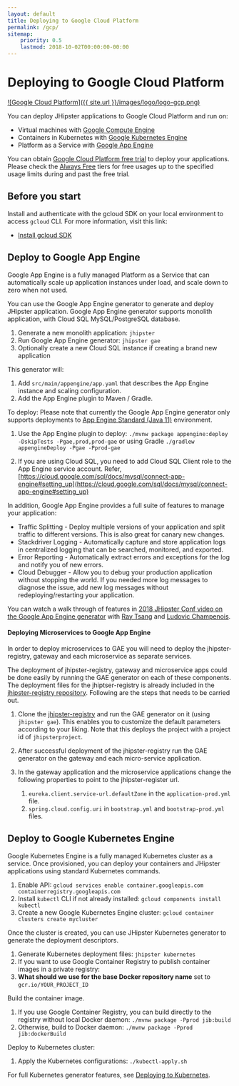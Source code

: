```yaml
---
layout: default
title: Deploying to Google Cloud Platform
permalink: /gcp/
sitemap:
    priority: 0.5
    lastmod: 2018-10-02T00:00:00-00:00
---
```


# <i class="fa fa-cloud-upload"></i> Deploying to Google Cloud Platform

[![Google Cloud Platform]({{ site.url }}/images/logo/logo-gcp.png)](https://cloud.google.com)

You can deploy JHipster applications to Google Cloud Platform and run on:
- Virtual machines with [Google Compute Engine](https://cloud.google.com/compute/)
- Containers in Kubernetes with [Google Kubernetes Engine](https://cloud.google.com/kubernetes-engine/)
- Platform as a Service with [Google App Engine](https://cloud.google.com/appengine/)

You can obtain [Google Cloud Platform free trial](https://cloud.google.com/free) to deploy your applications. Please check the [Always Free](https://cloud.google.com/free/) tiers for free usages up to the specified usage limits during and past the free trial.

## Before you start

Install and authenticate with the gcloud SDK on your local environment to access `gcloud` CLI. For more information, visit this link:

- [Install gcloud SDK](https://cloud.google.com/sdk/install)

## Deploy to Google App Engine

Google App Engine is a fully managed Platform as a Service that can automatically scale up application instances under load, and scale down to zero when not used.

You can use the Google App Engine generator to generate and deploy JHipster application. Google App Engine generator supports monolith application, with Cloud SQL MySQL/PostgreSQL database.

1. Generate a new monolith application: `jhipster`
1. Run Google App Engine generator: `jhipster gae`
1. Optionally create a new Cloud SQL instance if creating a brand new application

This generator will:
1. Add `src/main/appengine/app.yaml` that describes the App Engine instance and scaling configuration.
1. Add the App Engine plugin to Maven / Gradle.

To deploy:
Please note that currently the Google App Engine generator only supports deployments to [App Engine Standard (Java 11)](https://cloud.google.com/appengine/docs/standard/java11/) environment. 

1. Use the App Engine plugin to deploy: `./mvnw package appengine:deploy -DskipTests -Pgae,prod,prod-gae` or using Gradle `./gradlew appengineDeploy -Pgae -Pprod-gae`

2. If you are using Cloud SQL, you need to add Cloud SQL Client role to the App Engine service account. Refer, [https://cloud.google.com/sql/docs/mysql/connect-app-engine#setting_up](https://cloud.google.com/sql/docs/mysql/connect-app-engine#setting_up)

In addition, Google App Engine provides a full suite of features to manage your application:
- Traffic Splitting - Deploy multiple versions of your application and split traffic to different versions. This is also great for canary new changes.
- Stackdriver Logging - Automatically capture and store application logs in centralized logging that can be searched, monitored, and exported.
- Error Reporting - Automatically extract errors and exceptions for the log and notify you of new errors.
- Cloud Debugger - Allow you to debug your production application without stopping the world. If you needed more log messages to diagnose the issue, add new log messages without redeploying/restarting your application.

You can watch a walk through of features in [2018 JHipster Conf video on the Google App Engine generator](https://www.youtube.com/watch?v=J9_MW3HOj5w) with [Ray Tsang](https://twitter.com/saturnism) and [Ludovic Champenois](https://twitter.com/ludoch).

#### Deploying Microservices to Google App Engine

In order to deploy microservices to GAE you will need to deploy the jhipster-registry, gateway and each microservice as separate services.

The deployment of jhipster-registry, gateway and microservice apps could be done easily by running the GAE generator on each of these components. The deployment files for the jhiptser-registry
is already included in the [jhipster-registry repository](https://github.com/jhipster/jhipster-registry). Following are the steps that needs to be carried out.

1. Clone the [jhipster-registry](https://github.com/jhipster/jhipster-registry) and run the GAE generator on it (using `jhipster gae`). 
This enables you to customize the default parameters according to your liking. Note that this deploys the project with a project id
of `jhipsterproject`. 

2. After successful deployment of the jhipster-registry run the GAE generator on the gateway and each micro-service application. 

3. In the gateway application and the microservice applications change the following properties to point to the jhipster-register url. 
    1. `eureka.client.service-url.defaultZone` in the `application-prod.yml` file.
    2. `spring.cloud.config.uri` in `bootstrap.yml` and `bootstrap-prod.yml` files.
    
## Deploy to Google Kubernetes Engine

Google Kubernetes Engine is a fully managed Kubernetes cluster as a service. Once provisioned, you can deploy your containers and JHipster applications using standard Kubernetes commands.

1. Enable API: `gcloud services enable container.googleapis.com containerregistry.googleapis.com`
1. Install `kubectl` CLI if not already installed: `gcloud components install kubectl`
1. Create a new Google Kubernetes Engine cluster: `gcloud container clusters create mycluster`

Once the cluster is created, you can use JHipster Kubernetes generator to generate the deployment descriptors.

1. Generate Kubernetes deployment files: `jhipster kubernetes`
1. If you want to use Google Container Registry to publish container images in a private registry:
  1. **What should we use for the base Docker repository name** set to `gcr.io/YOUR_PROJECT_ID`

Build the container image.

1. If you use Google Container Registry, you can build directly to the registry without local Docker daemon: `./mvnw package -Pprod jib:build`
1. Otherwise, build to Docker daemon: `./mvnw package -Pprod jib:dockerBuild`

Deploy to Kubernetes cluster:

1. Apply the Kubernetes configurations: `./kubectl-apply.sh`

For full Kubernetes generator features, see [Deploying to Kubernetes](/kubernetes).
